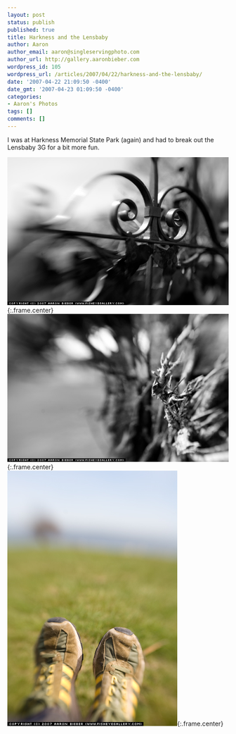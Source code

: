 ```yaml
---
layout: post
status: publish
published: true
title: Harkness and the Lensbaby
author: Aaron
author_email: aaron@singleservingphoto.com
author_url: http://gallery.aaronbieber.com
wordpress_id: 105
wordpress_url: /articles/2007/04/22/harkness-and-the-lensbaby/
date: '2007-04-22 21:09:50 -0400'
date_gmt: '2007-04-23 01:09:50 -0400'
categories:
- Aaron's Photos
tags: []
comments: []
---
```

I was at Harkness Memorial State Park (again) and had to break out the
Lensbaby 3G for a bit more fun.

![](/ssp/21Apr07-01.jpg){:.frame.center}\
 ![](/ssp/21Apr07-02.jpg){:.frame.center}\
 ![](/ssp/21Apr07-03.jpg){:.frame.center}
